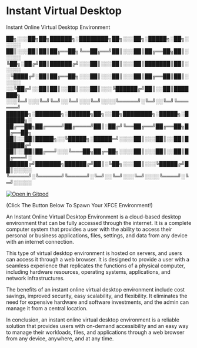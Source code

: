 # Instant Virtual Desktop

Instant Online Virtual Desktop Environment


██╗░░░██╗██╗██████╗░████████╗██╗░░░██╗░█████╗░██╗░░░░░
██║░░░██║██║██╔══██╗╚══██╔══╝██║░░░██║██╔══██╗██║░░░░░
╚██╗░██╔╝██║██████╔╝░░░██║░░░██║░░░██║███████║██║░░░░░
░╚████╔╝░██║██╔══██╗░░░██║░░░██║░░░██║██╔══██║██║░░░░░
░░╚██╔╝░░██║██║░░██║░░░██║░░░╚██████╔╝██║░░██║███████╗
░░░╚═╝░░░╚═╝╚═╝░░╚═╝░░░╚═╝░░░░╚═════╝░╚═╝░░╚═╝╚══════╝
██████╗░███████╗░██████╗██╗░░██╗████████╗░█████╗░██████╗░
██╔══██╗██╔════╝██╔════╝██║░██╔╝╚══██╔══╝██╔══██╗██╔══██╗
██║░░██║█████╗░░╚█████╗░█████═╝░░░░██║░░░██║░░██║██████╔╝
██║░░██║██╔══╝░░░╚═══██╗██╔═██╗░░░░██║░░░██║░░██║██╔═══╝░
██████╔╝███████╗██████╔╝██║░╚██╗░░░██║░░░╚█████╔╝██║░░░░░
╚═════╝░╚══════╝╚═════╝░╚═╝░░╚═╝░░░╚═╝░░░░╚════╝░╚═╝░░░░░

[![Open in Gitpod](https://gitpod.io/button/open-in-gitpod.svg)](https://gitpod.io/#https://github.com/donspablo/instant-virtual-desktop)

(Click The Button Below To Spawn Your XFCE Environment!)

An Instant Online Virtual Desktop Environment is a cloud-based desktop environment that can be fully accessed through the internet. It is a complete computer system that provides a user with the ability to access their personal or business applications, files, settings, and data from any device with an internet connection.

This type of virtual desktop environment is hosted on servers, and users can access it through a web browser. It is designed to provide a user with a seamless experience that replicates the functions of a physical computer, including hardware resources, operating systems, applications, and network infrastructures.

The benefits of an instant online virtual desktop environment include cost savings, improved security, easy scalability, and flexibility. It eliminates the need for expensive hardware and software investments, and the admin can manage it from a central location.

In conclusion, an instant online virtual desktop environment is a reliable solution that provides users with on-demand accessibility and an easy way to manage their workloads, files, and applications through a web browser from any device, anywhere, and at any time.

